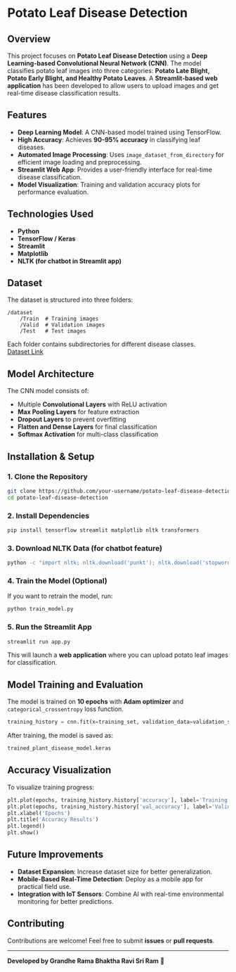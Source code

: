 # Potato Leaf Disease Detection

## Overview
This project focuses on **Potato Leaf Disease Detection** using a **Deep Learning-based Convolutional Neural Network (CNN)**. The model classifies potato leaf images into three categories: **Potato Late Blight, Potato Early Blight, and Healthy Potato Leaves**. A **Streamlit-based web application** has been developed to allow users to upload images and get real-time disease classification results.

## Features
- **Deep Learning Model**: A CNN-based model trained using TensorFlow.
- **High Accuracy**: Achieves **90-95% accuracy** in classifying leaf diseases.
- **Automated Image Processing**: Uses `image_dataset_from_directory` for efficient image loading and preprocessing.
- **Streamlit Web App**: Provides a user-friendly interface for real-time disease classification.
- **Model Visualization**: Training and validation accuracy plots for performance evaluation.

## Technologies Used
- **Python**
- **TensorFlow / Keras**
- **Streamlit**
- **Matplotlib**
- **NLTK (for chatbot in Streamlit app)**

## Dataset
The dataset is structured into three folders:
```
/dataset
    /Train  # Training images
    /Valid  # Validation images
    /Test   # Test images
```
Each folder contains subdirectories for different disease classes.<br>
<a href="https://github.com/JayRathod341997/AICTE-Internship-files">Dataset Link</a>

## Model Architecture
The CNN model consists of:
- Multiple **Convolutional Layers** with ReLU activation
- **Max Pooling Layers** for feature extraction
- **Dropout Layers** to prevent overfitting
- **Flatten and Dense Layers** for final classification
- **Softmax Activation** for multi-class classification

## Installation & Setup
### **1. Clone the Repository**
```sh
git clone https://github.com/your-username/potato-leaf-disease-detection.git
cd potato-leaf-disease-detection
```

### **2. Install Dependencies**
```sh
pip install tensorflow streamlit matplotlib nltk transformers
```

### **3. Download NLTK Data (for chatbot feature)**
```sh
python -c "import nltk; nltk.download('punkt'); nltk.download('stopwords')"
```

### **4. Train the Model (Optional)**
If you want to retrain the model, run:
```sh
python train_model.py
```

### **5. Run the Streamlit App**
```sh
streamlit run app.py
```
This will launch a **web application** where you can upload potato leaf images for classification.

## Model Training and Evaluation
The model is trained on **10 epochs** with **Adam optimizer** and `categorical_crossentropy` loss function.
```python
training_history = cnn.fit(x=training_set, validation_data=validation_set, epochs=10)
```
After training, the model is saved as:
```sh
trained_plant_disease_model.keras
```

## Accuracy Visualization
To visualize training progress:
```python
plt.plot(epochs, training_history.history['accuracy'], label='Training Accuracy')
plt.plot(epochs, training_history.history['val_accuracy'], label='Validation Accuracy')
plt.xlabel('Epochs')
plt.title('Accuracy Results')
plt.legend()
plt.show()
```

## Future Improvements
- **Dataset Expansion**: Increase dataset size for better generalization.
- **Mobile-Based Real-Time Detection**: Deploy as a mobile app for practical field use.
- **Integration with IoT Sensors**: Combine AI with real-time environmental monitoring for better predictions.

## Contributing
Contributions are welcome! Feel free to submit **issues** or **pull requests**.



---
**Developed by Grandhe Rama Bhaktha Ravi Sri Ram** 🚀


